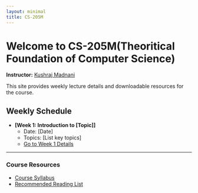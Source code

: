 ```yaml
---
layout: minimal
title: CS-205M
---
```


# Welcome to CS-205M(Theoritical Foundation of Computer Science)

**Instructor:** [Kushraj Madnani](https://www.iitg.ac.in/cse/internet-pages/khushraj)


This site provides weekly lecture details and downloadable resources for the course.

## Weekly Schedule

* **[Week 1: Introduction to [Topic]]**
    * Date: [Date]
    * Topics: [List key topics]
    * [Go to Week 1 Details](week1.md)




---

### Course Resources

* [Course Syllabus](resources/syllabus.pdf)
* [Recommended Reading List](resources/reading-list.pdf)
